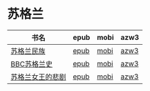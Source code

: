 # 苏格兰

| 书名 | epub | mobi | azw3 |
| --- | --- | --- | --- |
| [苏格兰民族](http://ct.dalanmei.com/f/31084289-570325469-d7bfe3) | [epub](http://ct.dalanmei.com/f/31084289-570325469-d7bfe3) | [mobi](http://ct.dalanmei.com/f/31084289-570154821-d16957) | [azw3](http://ct.dalanmei.com/f/31084289-571395238-6a3cab) |
| [BBC苏格兰史](http://ct.dalanmei.com/f/31084289-572018860-eb22ba) | [epub](http://ct.dalanmei.com/f/31084289-572018860-eb22ba) | [mobi](http://ct.dalanmei.com/f/31084289-571732169-7af00c) | [azw3](http://ct.dalanmei.com/f/31084289-572083681-0ec5bc) |
| [苏格兰女王的悲剧](http://ct.dalanmei.com/f/31084289-571862963-ef77a3) | [epub](http://ct.dalanmei.com/f/31084289-571862963-ef77a3) | [mobi](http://ct.dalanmei.com/f/31084289-571551163-9629e4) | [azw3](http://ct.dalanmei.com/f/31084289-572068005-ca6e0b) |
